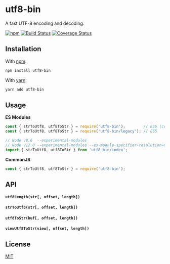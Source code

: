 # utf8-bin

A fast UTF-8 encoding and decoding.

[![npm](https://img.shields.io/npm/v/utf8-bin.svg)](https://www.npmjs.com/package/utf8-bin)
[![Build Status](https://travis-ci.org/AlexMasterov/utf8-bin.js.svg)](https://travis-ci.org/AlexMasterov/utf8-bin.js)
[![Coverage Status](https://coveralls.io/repos/github/AlexMasterov/utf8-bin.js/badge.svg?branch=master)](https://coveralls.io/github/AlexMasterov/utf8-bin.js?branch=master)

## Installation
With [npm](https://www.npmjs.com/package/npm):
```sh
npm install utf8-bin
```
With [yarn](https://yarnpkg.com):
```sh
yarn add utf8-bin
```
## Usage
__ES Modules__
```js
const { strToUtf8, utf8ToStr } = require('utf8-bin');        // ES6 (codePoint)
const { strToUtf8, utf8ToStr } = require('utf8-bin/legacy'); // ES5

// Node v8.6  --experimental-modules
// Node v12.0 --experimental-modules --es-module-specifier-resolution=node
import { strToUtf8, utf8ToStr } from 'utf8-bin/index';
```
__CommonJS__
```js
const { strToUtf8, utf8ToStr } = require('utf8-bin');
```

## API
#### `utf8Length(str[, offset, length])`
#### `strToUtf8(str[, offset, length])`
#### `utf8ToStr(buf[, offset, length])`
#### `viewUtf8ToStr(view[, offset, length])`

## License
[MIT](LICENSE)
